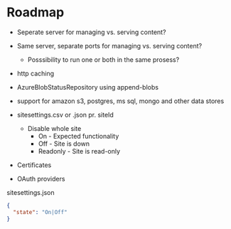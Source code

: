 # Roadmap

- Seperate server for managing vs. serving content?
- Same server, separate ports for managing vs. serving content?
  - Posssibility to run one or both in the same prosess?


- http caching

- AzureBlobStatusRepository using append-blobs

- support for amazon s3, postgres, ms sql, mongo and other data stores

- sitesettings.csv or .json pr. siteId
  - Disable whole site
    - On - Expected functionality
    - Off - Site is down
    - Readonly - Site is read-only

- Certificates
- OAuth providers

sitesettings.json
```json
{
  "state": "On|Off"
}
```